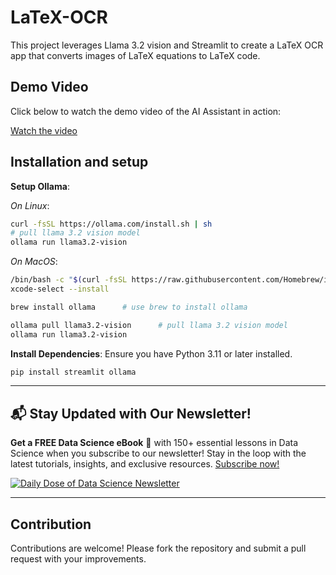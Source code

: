 # LaTeX-OCR

This project leverages Llama 3.2 vision and Streamlit to create a LaTeX OCR app that converts images of LaTeX equations to LaTeX code.

## Demo Video

Click below to watch the demo video of the AI Assistant in action:

[Watch the video](LaTeX-OCR.mp4)

## Installation and setup

**Setup Ollama**:

   *On Linux*:

   ```bash
   curl -fsSL https://ollama.com/install.sh | sh
   # pull llama 3.2 vision model
   ollama run llama3.2-vision 
   ```

   *On MacOS*:

   ```bash
   /bin/bash -c "$(curl -fsSL https://raw.githubusercontent.com/Homebrew/install/HEAD/install.sh)"   # install homebrew
   xcode-select --install

   brew install ollama      # use brew to install ollama

   ollama pull llama3.2-vision      # pull llama 3.2 vision model
   ollama run llama3.2-vision 
   ```


**Install Dependencies**:
   Ensure you have Python 3.11 or later installed.
   ```bash
   pip install streamlit ollama
   ```

---

## 📬 Stay Updated with Our Newsletter!
**Get a FREE Data Science eBook** 📖 with 150+ essential lessons in Data Science when you subscribe to our newsletter! Stay in the loop with the latest tutorials, insights, and exclusive resources. [Subscribe now!](https://join.dailydoseofds.com)

[![Daily Dose of Data Science Newsletter](https://github.com/patchy631/ai-engineering/blob/main/resources/join_ddods.png)](https://join.dailydoseofds.com)

---

## Contribution

Contributions are welcome! Please fork the repository and submit a pull request with your improvements.
